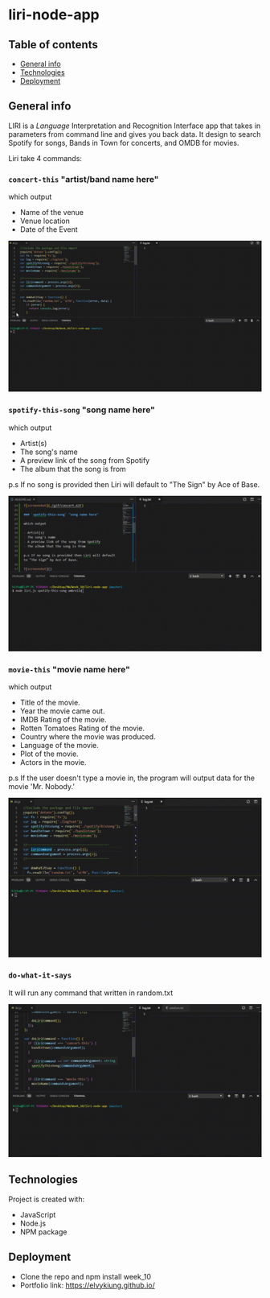 # liri-node-app

## Table of contents

- [General info](#general-info)
- [Technologies](#technologies)
- [Deployment](#Deployment)

## General info

LIRI is a _Language_ Interpretation and Recognition Interface app that takes in parameters from command line and gives you back data. It design to search Spotify for songs, Bands in Town for concerts, and OMDB for movies.

Liri take 4 commands:

### `concert-this` "artist/band name here"

which output

- Name of the venue
- Venue location
- Date of the Event

![screenshot](https://github.com/elvykiung/liri-node-app/blob/master/gif/concert.gif?raw=true)

### `spotify-this-song` "song name here"

which output

- Artist(s)
- The song's name
- A preview link of the song from Spotify
- The album that the song is from

p.s If no song is provided then Liri will default to "The Sign" by Ace of Base.

![screenshot](https://github.com/elvykiung/liri-node-app/blob/master/gif/song.gif?raw=true)

### `movie-this` "movie name here"

which output

- Title of the movie.
- Year the movie came out.
- IMDB Rating of the movie.
- Rotten Tomatoes Rating of the movie.
- Country where the movie was produced.
- Language of the movie.
- Plot of the movie.
- Actors in the movie.

p.s If the user doesn't type a movie in, the program will output data for the movie 'Mr. Nobody.'

![screenshot](https://github.com/elvykiung/liri-node-app/blob/master/gif/movie.gif?raw=true)

### `do-what-it-says`

It will run any command that written in random.txt

![screenshot](https://github.com/elvykiung/liri-node-app/blob/master/gif/do.gif?raw=true)

## Technologies

Project is created with:

- JavaScript
- Node.js
- NPM package

## Deployment

- Clone the repo and npm install week_10
- Portfolio link: https://elvykiung.github.io/
